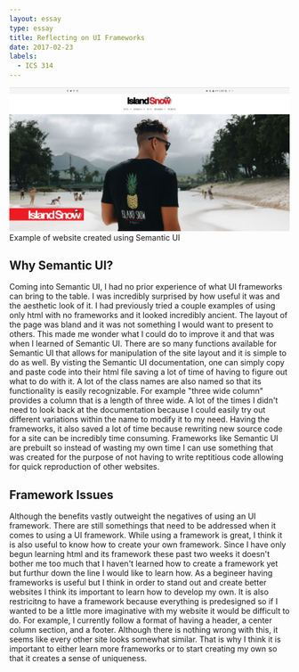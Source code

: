 ```yaml
---
layout: essay
type: essay
title: Reflecting on UI Frameworks
date: 2017-02-23
labels:
  - ICS 314
---
```


<img class="ui large right spaced image" src="../images/islandsnow.jpg">
Example of website created using Semantic UI

## Why Semantic UI?

  Coming into Semantic UI, I had no prior experience of what UI frameworks can bring to the table. I was incredibly surprised by how useful
it was and the aesthetic look of it. I had previously tried a couple examples of using only html with no frameworks and it looked incredibly ancient. The layout of the page was bland and it was not something I would want to present to others. This made me wonder what I could do to improve it and that was when I learned of Semantic UI. There are so many functions available for Semantic UI that allows for 
manipulation of the site layout and it is simple to do as well. By visting the Semantic UI documentation, one can simply copy and paste
code into their html file saving a lot of time of having to figure out what to do with it. A lot of the class names are also named so that
its functionality is easily recognizable. For example "three wide column" provides a column that is a length of three wide. A lot of the 
times I didn't need to look back at the documentation because I could easily try out different variations within the name to modify it to
my need. Having the frameworks, it also saved a lot of time because rewriting new source code for a site can be incredibly time consuming.
Frameworks like Semantic UI are prebuilt so instead of wasting my own time I can use something that was created for the purpose of not having to write reptitious code allowing for quick reproduction of other websites.

## Framework Issues
 
 Although the benefits vastly outweight the negatives of using an UI framework. There are still somethings that need to be addressed
 when it comes to using a UI framework. While using a framework is great, I think it is also useful to know how to create your own
 framework. Since I have only begun learning html and its framework these past two weeks it doesn't bother me too much that I haven't
 learned how to create a framework yet but furthur down the line I would like to learn how. As a begineer having frameworks is useful but
 I think in order to stand out and create better websites I think its important to learn how to develop my own. It is also restricitng 
 to have a framework because everything is predesigned so if I wanted to be a little more imaginative with my website it would be difficult 
 to do. For example, I currently follow a format of having a header, a center column section, and a footer. Although there is nothing 
 wrong with this, it seems like every other site looks somewhat similar. That is why I think it is important to either learn more frameworks or to start creating my own so that it creates a sense of uniqueness.
